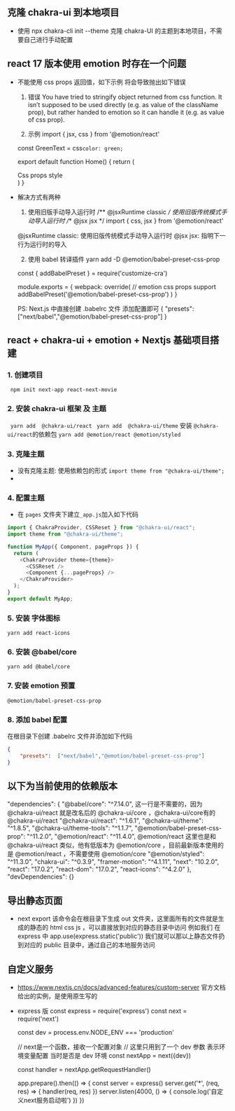 ## 克隆 chakra-ui 到本地项目
  - 使用 npx chakra-cli init --theme 克隆 chakra-UI 的主题到本地项目，不需要自己进行手动配置
## react 17 版本使用 emotion 时存在一个问题
  - 不能使用 css props 返回值，如下示例 将会导致抛出如下错误
    1. 错误
      You have tried to stringify object returned from css function. It isn’t supposed to be used directly (e.g. as value of the className prop), but rather handed to emotion so it can handle it (e.g. as value of css prop).

    2. 示例
      import { jsx, css } from '@emotion/react'

      const GreenText = css`
        color: green;
      `

      export default function Home() {
        return (
          <div css={GreenText}>Css props style</div>
        )
      }
  
  - 解决方式有两种 
    1. 使用旧版手动导入运行时
      /** @jsxRuntime classic */ 使用旧版传统模式手动导入运行时
      /** @jsx jsx */ 
      import { css, jsx } from '@emotion/react'

      @jsxRuntime classic: 使用旧版传统模式手动导入运行时
      @jsx jsx: 指明下一行为运行时的导入
      
    2. 使用 babel 转译插件 yarn add -D @emotion/babel-preset-css-prop

      const { addBabelPreset } = require('customize-cra')

      module.exports = {
        webpack: override(
          // emotion css props support
          addBabelPreset('@emotion/babel-preset-css-prop')
        )
      }

      PS: Next.js 中直接创建 .babelrc 文件 添加配置即可
        {
          "presets": ["next/babel","@emotion/babel-preset-css-prop"]
        }

## react + chakra-ui + emotion + Nextjs 基础项目搭建

### 1. 创建项目
` npm init next-app react-next-movie`


### 2. 安装 chakra-ui 框架 及 主题
` yarn add  @chakra-ui/react`
` yarn add  @chakra-ui/theme`
安装 `@chakra-ui/react`的依赖包 `yarn add @emotion/react @emotion/styled`

### 3. 克隆主题
- 没有克隆主题: 使用依赖包的形式 `import theme from "@chakra-ui/theme";`
- 
### 4. 配置主题
- 在 `pages` 文件夹下建立` _app.js `加入如下代码
```js
import { ChakraProvider, CSSReset } from "@chakra-ui/react";
import theme from "@chakra-ui/theme";

function MyApp({ Component, pageProps }) {
  return (
    <ChakraProvider theme={theme}>
      <CSSReset />
      <Component {...pageProps} />
    </ChakraProvider>
  );
}
export default MyApp;

```
### 5. 安装 字体图标
  `yarn add react-icons`

### 6. 安装 @babel/core
`yarn add @babel/core`

### 7. 安装 emotion 预置
`@emotion/babel-preset-css-prop`

### 8. 添加 babel 配置
  在根目录下创建 .babelrc 文件并添加如下代码
```json
{
    "presets":  ["next/babel","@emotion/babel-preset-css-prop"]
}
```

## 以下为当前使用的依赖版本
  "dependencies": {
    "@babel/core": "^7.14.0",
    <!-- "@chakra-ui/core": "^0.8.0", --> 这一行是不需要的，因为 @chakra-ui/react 就是改名后的 @chakra-ui/core ，@chakra-ui/core有的 @chakra-ui/react 
    "@chakra-ui/react": "^1.6.1",
    "@chakra-ui/theme": "^1.8.5",
    "@chakra-ui/theme-tools": "^1.1.7",
    "@emotion/babel-preset-css-prop": "^11.2.0",
    "@emotion/react": "^11.4.0",  @emotion/react 这里也是和 @chakra-ui/react 类似，他有低版本为 @emotion/core ，目前最新版本使用的是 @emotion/react ，不需要使用 @emotion/core
    "@emotion/styled": "^11.3.0",
    "chakra-ui": "^0.3.9",
    "framer-motion": "^4.1.11",
    "next": "10.2.0",
    "react": "17.0.2",
    "react-dom": "17.0.2",
    "react-icons": "^4.2.0"
  },
  "devDependencies": {}

## 导出静态页面
  - next export  该命令会在根目录下生成 out 文件夹，这里面所有的文件就是生成的静态的 html css js ，可以直接放到对应的静态目录中访问
    例如我们 在 express 中 app.use(express.static('public')) 我们就可以那以上静态文件扔到对应的 public 目录中，通过自己的本地服务访问

## 自定义服务 
  - https://www.nextjs.cn/docs/advanced-features/custom-server 官方文档给出的实例，是使用原生写的
  - express 版
    const express = require('express')
      const next = require('next')

      const dev = process.env.NODE_ENV === 'production'

      // next是一个函数，接收一个配置对象
      // 这里只用到了一个 dev 参数 表示环境变量配置 当时是否是 dev 环境
      const nextApp = next({dev})

      const handler = nextApp.getRequestHandler()

      app.prepare().then(() => {
        const server = express()
        server.get('*', (req, res) => {
          handler(req, res)
        })
        server.listen(4000, () => {
          console.log('自定义next服务启动啦')
        })
      })


